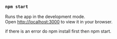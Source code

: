 ### `npm start`

Runs the app in the development mode.\
Open [http://localhost:3000](http://localhost:3000) to view it in your browser.

if there is an error do npm install first then npm start.
